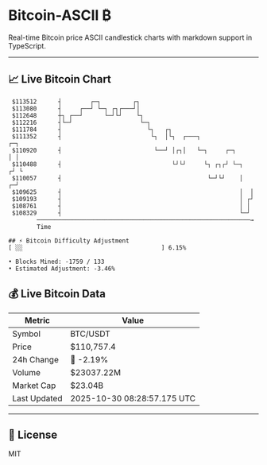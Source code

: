 # Bitcoin-ASCII ₿

Real-time Bitcoin price ASCII candlestick charts with markdown support in TypeScript.

---

## 📈 Live Bitcoin Chart

```
 $113512      ┤        ┌─┐         ┌┐                                      
 $113080      ┤     ┌──┘ └─┐ ┌┐┌───┘│                                      
 $112648      ┼┐ ┌──┘      └─┘└┘    └┐                                     
 $112216      ┤└─┘                   └─┐                                   
 $111784      ┤                        └┐   ┌┐                             
 $111352      ┤                         └┐  │└┐  ┌───┐                 ┌─┐ 
 $110920      ┤                          └──┘ │┌┐│   └─┐     ┌─┐       │ │ 
 $110488      ┤                               └┘└┘     └┐ ┌┐┌┘ └─┐    ┌┘ └ 
 $110057      ┤                                         └─┘└┘    │  ┌─┘    
 $109625      ┤                                                  │  │      
 $109193      ┤                                                  │ ┌┘      
 $108761      ┤                                                  │ │       
 $108329      ┤                                                  └─┘       
        ────────────────────────────────────────────────────────────→
        Time

## ⚡ Bitcoin Difficulty Adjustment
[ ░░                                       ] 6.15%

• Blocks Mined: -1759 / 133
• Estimated Adjustment: -3.46%
```

## 💰 Live Bitcoin Data

| Metric | Value |
|--------|-------|
| Symbol | BTC/USDT |
| Price | $110,757.4 |
| 24h Change | 🔴 -2.19% |
| Volume | $23037.22M |
| Market Cap | $23.04B |
| Last Updated | 2025-10-30 08:28:57.175 UTC |

---

## 📄 License

MIT